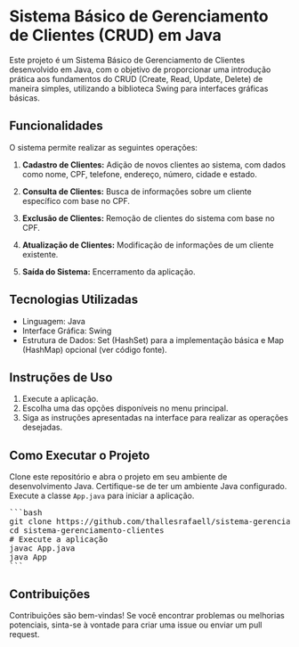 # Sistema Básico de Gerenciamento de Clientes (CRUD) em Java

Este projeto é um Sistema Básico de Gerenciamento de Clientes desenvolvido em Java, com o objetivo de proporcionar uma introdução prática aos fundamentos do CRUD (Create, Read, Update, Delete) de maneira simples, utilizando a biblioteca Swing para interfaces gráficas básicas.

## Funcionalidades

O sistema permite realizar as seguintes operações:

1. **Cadastro de Clientes:** Adição de novos clientes ao sistema, com dados como nome, CPF, telefone, endereço, número, cidade e estado.

2. **Consulta de Clientes:** Busca de informações sobre um cliente específico com base no CPF.

3. **Exclusão de Clientes:** Remoção de clientes do sistema com base no CPF.

4. **Atualização de Clientes:** Modificação de informações de um cliente existente.

5. **Saída do Sistema:** Encerramento da aplicação.

## Tecnologias Utilizadas

- Linguagem: Java
- Interface Gráfica: Swing
- Estrutura de Dados: Set (HashSet) para a implementação básica e Map (HashMap) opcional (ver código fonte).

## Instruções de Uso

1. Execute a aplicação.
2. Escolha uma das opções disponíveis no menu principal.
3. Siga as instruções apresentadas na interface para realizar as operações desejadas.

## Como Executar o Projeto

Clone este repositório e abra o projeto em seu ambiente de desenvolvimento Java. Certifique-se de ter um ambiente Java configurado. Execute a classe `App.java` para iniciar a aplicação.
<pre>
```bash
git clone https://github.com/thallesrafaell/sistema-gerenciamento-clientes.git
cd sistema-gerenciamento-clientes
# Execute a aplicação
javac App.java
java App
```
</pre>  

## Contribuições
Contribuições são bem-vindas! Se você encontrar problemas ou melhorias potenciais, sinta-se à vontade para criar uma issue ou enviar um pull request.




